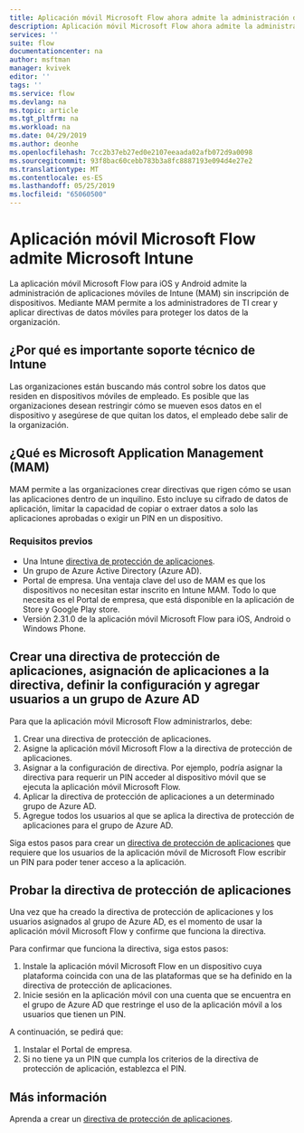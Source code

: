 ```yaml
---
title: Aplicación móvil Microsoft Flow ahora admite la administración de aplicaciones móviles de Microsoft Intune. | Microsoft Docs
description: Aplicación móvil Microsoft Flow ahora admite la administración de aplicaciones móviles de Microsoft Intune.
services: ''
suite: flow
documentationcenter: na
author: msftman
manager: kvivek
editor: ''
tags: ''
ms.service: flow
ms.devlang: na
ms.topic: article
ms.tgt_pltfrm: na
ms.workload: na
ms.date: 04/29/2019
ms.author: deonhe
ms.openlocfilehash: 7cc2b37eb27ed0e2107eeaada02afb072d9a0098
ms.sourcegitcommit: 93f8bac60cebb783b3a8fc8887193e094d4e27e2
ms.translationtype: MT
ms.contentlocale: es-ES
ms.lasthandoff: 05/25/2019
ms.locfileid: "65060500"
---
```

# <a name="microsoft-flow-mobile-app-supports-microsoft-intune"></a>Aplicación móvil Microsoft Flow admite Microsoft Intune

La aplicación móvil Microsoft Flow para iOS y Android admite la administración de aplicaciones móviles de Intune (MAM) sin inscripción de dispositivos. Mediante MAM permite a los administradores de TI crear y aplicar directivas de datos móviles para proteger los datos de la organización.

## <a name="why-intune-support-is-important"></a>¿Por qué es importante soporte técnico de Intune

Las organizaciones están buscando más control sobre los datos que residen en dispositivos móviles de empleado. Es posible que las organizaciones desean restringir cómo se mueven esos datos en el dispositivo y asegúrese de que quitan los datos, el empleado debe salir de la organización.

## <a name="what-is-microsoft-application-management-mam"></a>¿Qué es Microsoft Application Management (MAM)

MAM permite a las organizaciones crear directivas que rigen cómo se usan las aplicaciones dentro de un inquilino. Esto incluye su cifrado de datos de aplicación, limitar la capacidad de copiar o extraer datos a solo las aplicaciones aprobadas o exigir un PIN en un dispositivo.

### <a name="prerequisites"></a>Requisitos previos

- Una Intune [directiva de protección de aplicaciones](https://docs.microsoft.com/intune/app-protection-policies).
- Un grupo de Azure Active Directory (Azure AD).
- Portal de empresa. Una ventaja clave del uso de MAM es que los dispositivos no necesitan estar inscrito en Intune MAM. Todo lo que necesita es el Portal de empresa, que está disponible en la aplicación de Store y Google Play store.
- Versión 2.31.0 de la aplicación móvil Microsoft Flow para iOS, Android o Windows Phone.

## <a name="create-an-app-protection-policy-assign-apps-to-the-policy-define-settings-and-add-users-to-an-azure-ad-group"></a>Crear una directiva de protección de aplicaciones, asignación de aplicaciones a la directiva, definir la configuración y agregar usuarios a un grupo de Azure AD

Para que la aplicación móvil Microsoft Flow administrarlos, debe:

1. Crear una directiva de protección de aplicaciones.
1. Asigne la aplicación móvil Microsoft Flow a la directiva de protección de aplicaciones.
1. Asignar a la configuración de directiva. Por ejemplo, podría asignar la directiva para requerir un PIN acceder al dispositivo móvil que se ejecuta la aplicación móvil Microsoft Flow.
1. Aplicar la directiva de protección de aplicaciones a un determinado grupo de Azure AD.
1. Agregue todos los usuarios al que se aplica la directiva de protección de aplicaciones para el grupo de Azure AD.

Siga estos pasos para crear un [directiva de protección de aplicaciones](https://docs.microsoft.com/intune/app-protection-policies) que requiere que los usuarios de la aplicación móvil de Microsoft Flow escribir un PIN para poder tener acceso a la aplicación. 


## <a name="test-the-app-protection-policy"></a>Probar la directiva de protección de aplicaciones

Una vez que ha creado la directiva de protección de aplicaciones y los usuarios asignados al grupo de Azure AD, es el momento de usar la aplicación móvil Microsoft Flow y confirme que funciona la directiva.

Para confirmar que funciona la directiva, siga estos pasos:

1. Instale la aplicación móvil Microsoft Flow en un dispositivo cuya plataforma coincida con una de las plataformas que se ha definido en la directiva de protección de aplicaciones.
1. Inicie sesión en la aplicación móvil con una cuenta que se encuentra en el grupo de Azure AD que restringe el uso de la aplicación móvil a los usuarios que tienen un PIN.

A continuación, se pedirá que:
1. Instalar el Portal de empresa.
1. Si no tiene ya un PIN que cumpla los criterios de la directiva de protección de aplicación, establezca el PIN.


## <a name="learn-more"></a>Más información

Aprenda a crear un [directiva de protección de aplicaciones](https://docs.microsoft.com/intune/app-protection-policies).


